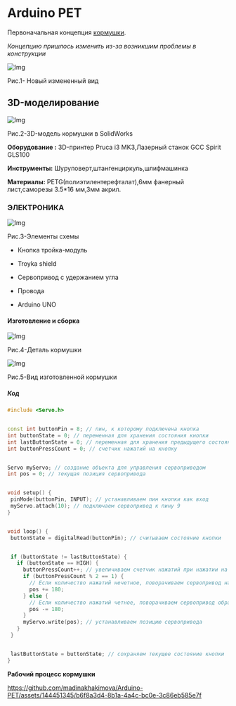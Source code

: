 # Arduino PET

Первоначальная концепция [кормушки](https://docs.google.com/document/d/1eeYgj-7QOGEoIyR_qHg_aKij6az8DH2gtLKJCn2PNqM/edit).

*Концепцию пришлось изменить из-за возникшим проблемы в конструкции*

![Img](Images/3.jpg)

Рис.1- Новый измененный вид 

## 3D-моделирование 

![Img](Images/1.JPEG)

Рис.2-3D-модель кормушки в SolidWorks



**Оборудование :** 3D-принтер Pruca i3 MK3,Лазерный станок GCC Spirit GLS100

**Инструменты:** Шуруповерт,штангенциркуль,шлифмашинка

**Материалы:** PETG(полиэтилентерефталат),6мм фанерный лист,саморезы 3.5*16 мм,3мм акрил.

### ЭЛЕКТРОНИКА 


![Img](Images/2.JPEG)


Рис.3-Элементы схемы 


* Кнопка тройка-модуль

* Troyka shield

* Сервопривод с удержанием угла

* Провода

* Arduino UNO

#### Изготовление и сборка 

![Img](Images/5.jpg)

Рис.4-Деталь кормушки 

![Img](Images/4.jpg)

Рис.5-Вид изготовленной кормушки 

##### Код 

```C++
#include <Servo.h>


const int buttonPin = 8; // пин, к которому подключена кнопка
int buttonState = 0; // переменная для хранения состояния кнопки
int lastButtonState = 0; // переменная для хранения предыдущего состояния кнопки
int buttonPressCount = 0; // счетчик нажатий на кнопку


Servo myServo; // создание объекта для управления сервоприводом
int pos = 0; // текущая позиция сервопривода


void setup() {
 pinMode(buttonPin, INPUT); // устанавливаем пин кнопки как вход
 myServo.attach(10); // подключаем сервопривод к пину 9
}


void loop() {
 buttonState = digitalRead(buttonPin); // считываем состояние кнопки


 if (buttonState != lastButtonState) {
   if (buttonState == HIGH) {
     buttonPressCount++; // увеличиваем счетчик нажатий при нажатии на кнопку
     if (buttonPressCount % 2 == 1) {
       // Если количество нажатий нечетное, поворачиваем сервопривод на 180 градусов
       pos += 180;
     } else {
       // Если количество нажатий четное, поворачиваем сервопривод обратно на 180 градусов
       pos -= 180;
     }
     myServo.write(pos); // устанавливаем позицию сервопривода
   }
 }


 lastButtonState = buttonState; // сохраняем текущее состояние кнопки
}
```

**Рабочий процесс кормушки**


https://github.com/madinakhakimova/Arduino-PET/assets/144451345/b6f8a3d4-8b1a-4a4c-bc0e-3c86eb585e7f









